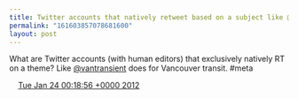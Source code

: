 ```yaml
---
title: Twitter accounts that natively retweet based on a subject like @vantransient
permalink: "161603857078681600"
layout: post
---
```


What are Twitter accounts (with human editors) that exclusively natively RT on a theme? Like [@vantransient](https://twitter.com/vantransient) does for Vancouver transit. #meta

<img src="/images/tweet.ico" width="12" /> [Tue Jan 24 00:18:56 +0000 2012](https://twitter.com/sillygwailo/status/161603857078681600)
